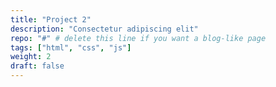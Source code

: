 ```yaml
---
title: "Project 2"
description: "Consectetur adipiscing elit"
repo: "#" # delete this line if you want a blog-like page
tags: ["html", "css", "js"]
weight: 2
draft: false
---
```

